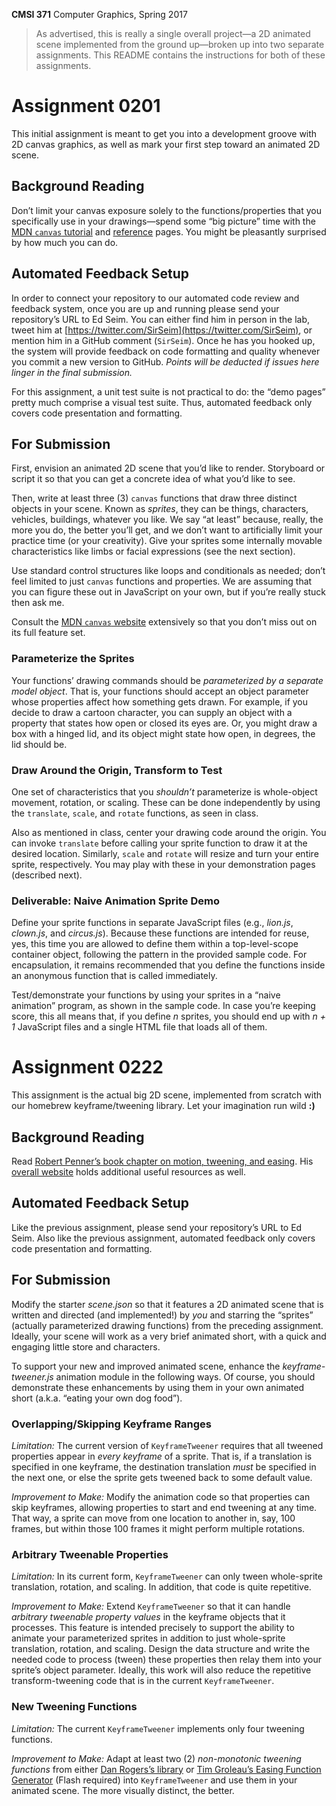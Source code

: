 **CMSI 371** Computer Graphics, Spring 2017

> As advertised, this is really a single overall project—a 2D animated scene implemented from the ground up—broken up into two separate assignments. This README contains the instructions for both of these assignments. 

# Assignment 0201
This initial assignment is meant to get you into a development groove with 2D canvas graphics, as well as mark your first step toward an animated 2D scene.

## Background Reading
Don’t limit your canvas exposure solely to the functions/properties that you specifically use in your drawings—spend some “big picture” time with the [MDN `canvas` tutorial](https://developer.mozilla.org/en-US/docs/Web/API/Canvas_API/Tutorial) and [reference](https://developer.mozilla.org/en-US/docs/Web/API/Canvas_API#Reference) pages. You might be pleasantly surprised by how much you can do.

## Automated Feedback Setup
In order to connect your repository to our automated code review and feedback system, once you are up and running please send your repository’s URL to Ed Seim. You can either find him in person in the lab, tweet him at [https://twitter.com/SirSeim](https://twitter.com/SirSeim), or mention him in a GitHub comment (`SirSeim`). Once he has you hooked up, the system will provide feedback on code formatting and quality whenever you commit a new version to GitHub. _Points will be deducted if issues here linger in the final submission._

For this assignment, a unit test suite is not practical to do: the “demo pages” pretty much comprise a visual test suite. Thus, automated feedback only covers code presentation and formatting.

## For Submission
First, envision an animated 2D scene that you’d like to render. Storyboard or script it so that you can get a concrete idea of what you’d like to see.

Then, write at least three (3) `canvas` functions that draw three distinct objects in your scene. Known as _sprites_, they can be things, characters, vehicles, buildings, whatever you like. We say “at least” because, really, the more you do, the better you’ll get, and we don’t want to artificially limit your practice time (or your creativity). Give your sprites some internally movable characteristics like limbs or facial expressions (see the next section).

Use standard control structures like loops and conditionals as needed; don’t feel limited to just `canvas` functions and properties. We are assuming that you can figure these out in JavaScript on your own, but if you’re really stuck then ask me.

Consult the [MDN `canvas` website](https://developer.mozilla.org/en-US/docs/Web/API/Canvas_API) extensively so that you don’t miss out on its full feature set.

### Parameterize the Sprites
Your functions’ drawing commands should be _parameterized by a separate model object_. That is, your functions should accept an object parameter whose properties affect how something gets drawn. For example, if you decide to draw a cartoon character, you can supply an object with a property that states how open or closed its eyes are. Or, you might draw a box with a hinged lid, and its object might state how open, in degrees, the lid should be.

### Draw Around the Origin, Transform to Test
One set of characteristics that you _shouldn’t_ parameterize is whole-object movement, rotation, or scaling. These can be done independently by using the `translate`, `scale`, and `rotate` functions, as seen in class.

Also as mentioned in class, center your drawing code around the origin. You can invoke `translate` before calling your sprite function to draw it at the desired location. Similarly, `scale` and `rotate` will resize and turn your entire sprite, respectively. You may play with these in your demonstration pages (described next).

### Deliverable: Naive Animation Sprite Demo
Define your sprite functions in separate JavaScript files (e.g., _lion.js_, _clown.js_, and _circus.js_). Because these functions are intended for reuse, yes, this time you are allowed to define them within a top-level-scope container object, following the pattern in the provided sample code. For encapsulation, it remains recommended that you define the functions inside an anonymous function that is called immediately.

Test/demonstrate your functions by using your sprites in a “naive animation” program, as shown in the sample code. In case you’re keeping score, this all means that, if you define _n_ sprites, you should end up with _n + 1_ JavaScript files and a single HTML file that loads all of them.


# Assignment 0222
This assignment is the actual big 2D scene, implemented from scratch with our homebrew keyframe/tweening library. Let your imagination run wild **:)**

## Background Reading
Read [Robert Penner’s book chapter on motion, tweening, and easing](http://robertpenner.com/easing/penner_chapter7_tweening.pdf). His [overall website](http://robertpenner.com/easing/) holds additional useful resources as well.

## Automated Feedback Setup
Like the previous assignment, please send your repository’s URL to Ed Seim. Also like the previous assignment, automated feedback only covers code presentation and formatting.

## For Submission
Modify the starter _scene.json_ so that it features a 2D animated scene that is written and directed (and implemented!) by _you_ and starring the “sprites” (actually parameterized drawing functions) from the preceding assignment. Ideally, your scene will work as a very brief animated short, with a quick and engaging little store and characters.

To support your new and improved animated scene, enhance the _keyframe-tweener.js_ animation module in the following ways. Of course, you should demonstrate these enhancements by using them in your own animated short (a.k.a. “eating your own dog food”).

### Overlapping/Skipping Keyframe Ranges
_Limitation:_ The current version of `KeyframeTweener` requires that all tweened properties appear in _every keyframe_ of a sprite. That is, if a translation is specified in one keyframe, the destination translation _must_ be specified in the next one, or else the sprite gets tweened back to some default value.

_Improvement to Make:_ Modify the animation code so that properties can skip keyframes, allowing properties to start and end tweening at any time. That way, a sprite can move from one location to another in, say, 100 frames, but within those 100 frames it might perform multiple rotations.

### Arbitrary Tweenable Properties
_Limitation:_ In its current form, `KeyframeTweener` can only tween whole-sprite translation, rotation, and scaling. In addition, that code is quite repetitive.

_Improvement to Make:_ Extend `KeyframeTweener` so that it can handle _arbitrary tweenable property values_ in the keyframe objects that it processes. This feature is intended precisely to support the ability to animate your parameterized sprites in addition to just whole-sprite translation, rotation, and scaling. Design the data structure and write the needed code to process (tween) these properties then relay them into your sprite’s object parameter. Ideally, this work will also reduce the repetitive transform-tweening code that is in the current `KeyframeTweener`.

### New Tweening Functions
_Limitation:_ The current `KeyframeTweener` implements only four tweening functions.

_Improvement to Make:_ Adapt at least two (2) _non-monotonic tweening functions_ from either [Dan Rogers’s library](https://github.com/danro/jquery-easing/blob/master/jquery.easing.js) or [Tim Groleau’s Easing Function Generator](http://www.timotheegroleau.com/Flash/experiments/easing_function_generator.htm) (Flash required) into `KeyframeTweener`  and use them in your animated scene. The more visually distinct, the better.
